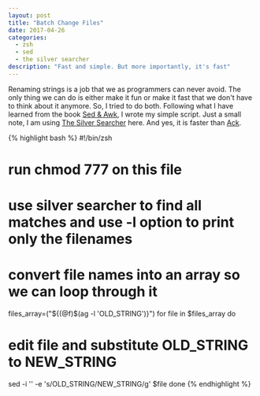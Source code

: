 ```yaml
---
layout: post
title: "Batch Change Files"
date: 2017-04-26
categories:
  - zsh
  - sed
  - the silver searcher
description: "Fast and simple. But more importantly, it's fast"
---
```


Renaming strings is a job that we as programmers can never avoid. The only thing we can do is either make it fun or make it fast that we don't have to think about it anymore. So, I tried to do both. Following what I have learned from the book [Sed & Awk](https://www.amazon.com/Sed-Awk-Dale-Dougherty/dp/1565922255), I wrote my simple script. Just a small note, I am using [The Silver Searcher](https://github.com/ggreer/the_silver_searcher) here. And yes, it is faster than [Ack](https://beyondgrep.com/).

{% highlight bash %}
#!/bin/zsh
# run chmod 777 on this file

# use silver searcher to find all matches and use -l option to print only the filenames
# convert file names into an array so we can loop through it
files_array=("${(@f)$(ag -l 'OLD_STRING')}")
for file in $files_array
do
  # edit file and substitute OLD_STRING to NEW_STRING
  sed -i '' -e 's/OLD_STRING/NEW_STRING/g' $file
done
{% endhighlight %}
